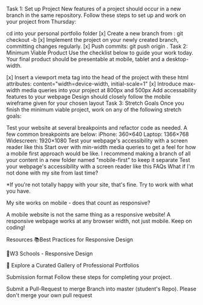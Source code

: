 Task 1: Set up Project
New features of a project should occur in a new branch in the same repository. Follow these steps to set up and work on your project from Thursday:

 cd into your personal portfolio folder
 [x] Create a new branch from <firstName-lastName>:
    git checkout -b <firstName-lastName-day2>
 [x] Implement the project on your newly created <firstName-lastName-day2> branch, committing changes regularly.
 [x] Push commits: git push origin <firstName-lastName-day2>.
Task 2: Minimum Viable Product
Use the checklist below to guide your work today. Your final product should be presentable at mobile, tablet and a desktop-width.

 [x] Insert a viewport meta tag into the head of the project with these html attributes: content="width=device-width, initial-scale=1"
 [x] Introduce max-width media queries into your project at 800px and 500px
 Add accessability features to your webpage
 Design should closely follow the mobile wireframe given for your chosen layout
Task 3: Stretch Goals
Once you finish the minimum viable project, work on any of the following stretch goals:

 Test your website at several breakpoints and refactor code as needed. A few common breakpoints are below:
 iPhone: 360×640
 Laptop: 1366×768
 Widescreen: 1920×1080
 Test your webpage's accessibility with a screen reader like this
 Start over with min-width media queries to get a feel for how a mobile first approach would be like. I recommend making a branch of all your content in a new folder named "mobile-first" to keep it separate
 Test your webpage's accessibility with a screen reader like this
FAQs
What if I'm not done with my site from last time?

*If you're not totally happy with your site, that's fine. Try to work with what you have.

My site works on mobile - does that count as responsive?

A mobile website is not the same thing as a responsive website! A responsive webpage works at any browser width, not just mobile. Keep on coding!

Resources
📚Best Practices for Responsive Design

🤝W3 Schools - Responsive Design

👀 Explore a Curated Gallery of Professional Portfolios

Submission format
Follow these steps for completing your project.

 Submit a Pull-Request to merge Branch into master (student's Repo). Please don't merge your own pull request
